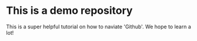 # This is a demo repository


This is a super helpful tutorial on how to naviate 'Github'. We hope to learn a lot!